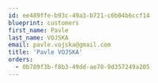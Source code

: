 ```yaml
---
id: ee489ffe-b93c-49a3-b721-c6b04b6ccf14
blueprint: customers
first_name: Pavle
last_name: VOJSKA
email: pavle.vojska@gmail.com
title: 'Pavle VOJSKA'
orders:
  - 0b789f3b-f8b3-49dd-ae78-9d357249a205
---
```


